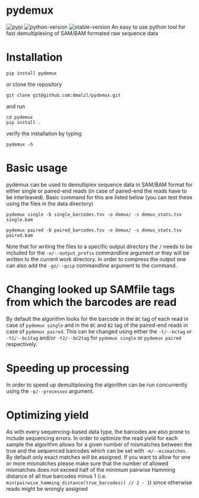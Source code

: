# pydemux
![pypi](https://img.shields.io/badge/pypi-v1.0.0-blue)
![python-version](https://img.shields.io/badge/Python->=3.9-blue)
![stable-version](https://img.shields.io/badge/version-1.0.0-blue)
An easy to use python tool for fast demultiplexing of SAM/BAM formated raw sequence data

# Installation
```
pip install pydemux
```
or clone the repository
```
git clone git@github.com:dmalzl/pydemux.git
```
and run
```
cd pydemux
pip install .
```
verify the installation by typing
```
pydemux -h
```

# Basic usage
pydemux can be used to demultiplex sequence data in SAM/BAM format for either single or paired-end reads (in case of paired-end the reads have to be interleaved). Basic command for this are listed below (you can test these using the files in the data directory)
```
pydemux single -b single_barcodes.tsv -o demux/ -s demux_stats.tsv single.bam
```
```
pydemux paired -b paired_barcodes.tsv -o demux/ -s demux_stats.tsv paired.bam
```
Note that for writing the files to a specific output directory the `/` needs to be included for the `-o/--output_prefix` commandline argument or they will be written to the current work directory. In order to compress the output one can also add the `-gz/--gzip` commandline argument to the command.

# Changing looked up SAMfile tags from which the barcodes are read
By default the algorithm looks for the barcode in the `BC` tag of each read in case of `pydemux single` and in the `BC` and `B2` tag of the paired-end reads in case of `pydemux paired`. This can be changed using either the `-t/--bctag` or `-t1/--bc1tag` and/or `-t2/--bc2tag` for `pydemux single` or `pydemux paired` respectively.

# Speeding up processing
In order to speed up demultiplexing the algorithm can be run concurrently using the `-p/--processes` argument.

# Optimizing yield
As with every sequencing-based data type, the barcodes are also prone to include sequencing errors. In order to optimize the read yield for each sample the algorithm allows for a given number of mismatches between the true and the sequenced barcodes which can be set with `-m/--mismatches`. By default only exact matches will be assigned. If you want to allow for one or more mismatches please make sure that the number of allowed mismatches does not exceed half of the minimum pairwise Hamming distance of all true barcodes minus 1 (i.e. `min(pairwise_hamming_distance(true_barcodes)) // 2 - 1`) since otherwise reads might be wrongly assigned
